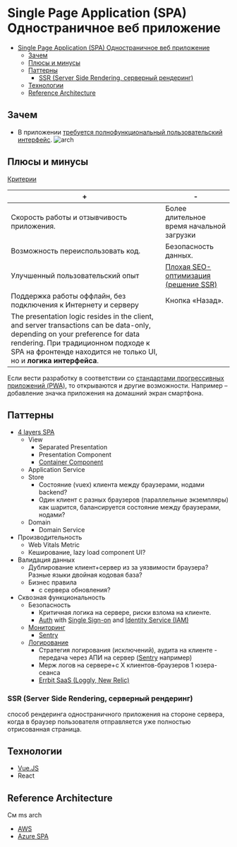 # Single Page Application (SPA) Одностраничное веб приложение

- [Single Page Application (SPA) Одностраничное веб приложение](#single-page-application-spa-одностраничное-веб-приложение)
	- [Зачем](#зачем)
	- [Плюсы и минусы](#плюсы-и-минусы)
	- [Паттерны](#паттерны)
		- [SSR (Server Side Rendering, серверный рендеринг)](#ssr-server-side-rendering-серверный-рендеринг)
	- [Технологии](#технологии)
	- [Reference Architecture](#reference-architecture)

## Зачем

- В приложении [требуется полнофункциональный пользовательский интерфейс](https://learn.microsoft.com/ru-ru/dotnet/architecture/modern-web-apps-azure/choose-between-traditional-web-and-single-page-apps).
![arch](https://learn.microsoft.com/ru-ru/azure/architecture/reference-architectures/serverless/_images/serverless-web-app.png)

## Плюсы и минусы

[Критерии](../arch.criteria.md)

| + | - |
| - | - |
| Скорость работы и отзывчивость приложения. | Более длительное время начальной загрузки |
| Возможность переиспользовать код. | Безопасность данных. |
| Улучшенный пользовательский опыт | [Плохая SEO-оптимизация (решение SSR)](https://www.purrweb.com/ru/blog/odnostranichnye-prilozheniya-polnyj-gid-po-razrabotke/) |
| Поддержка работы оффлайн, без подключения к Интернету и серверу | Кнопка «Назад». |
| The presentation logic resides in the client, and server transactions can be data-only, depending on your preference for data rendering. При традиционном подходе к SPA на фронтенде находится не только UI, но и __логика интерфейса__. |  |

Если вести разработку в соответствии со [стандартами прогрессивных приложений (PWA)](https://webcase.com.ua/blog/razrabotka-odnostranichnyh-prilozhenij-spa-webcase/#f5), то открываются и другие возможности. Например – добавление значка приложения на домашний экран смартфона.

## Паттерны

- [4 layers SPA](https://medium.com/hackernoon/architecting-single-page-applications-b842ea633c2e)
  - View
    - Separated Presentation
    - Presentation Component
    - [Container Component](https://medium.com/@dan_abramov/smart-and-dumb-components-7ca2f9a7c7d0)
  - Application Service
  - Store
    - Состояние (vuex) клиента между браузерами, нодами backend?
    - Один клиент с разных браузеров (параллельные экземпляры) как шарится, балансируется состояние между браузерами, нодами?
  - Domain
    - Domain Service
- Производительность
  - Web Vitals Metric
  - Кеширование, lazy load component UI?
- Валидация данных
  - Дублирование клиент+сервер из за уязвимости браузера? Разные языки двойная кодовая база?
  - Бизнес правила
    - с сервера обновления?
- Сквозная функциональность
  - Безопасность
	- Критичная логика на сервере, риски взлома на клиенте.
    - [Auth](https://docs.microsoft.com/en-us/azure/active-directory/develop/scenario-spa-overview) with [Single Sign-on](../sso.md) and [Identity Service (IAM)](../system.class/iam.md)
  - [Мониторинг](../../technology/monitoring.md)
  	- [Sentry](../../technology/observability/sentry.md)
  - [Логирование](../../technology/logging.md)
  	- Стратегия логирования (исключений), аудита на клиенте - передача через АПИ на сервер ([Sentry](../../technology/observability/sentry.md) например)
  	- Мерж логов на сервере+с Х клиентов-браузеров 1 юзера-сеанса
  	- [Errbit SaaS (Loggly, New Relic)](https://www.sitepoint.com/logging-errors-client-side-apps/)

### SSR (Server Side Rendering, серверный рендеринг)

способ рендеринга одностраничного приложения на стороне сервера, когда в браузер пользователя отправляется уже полностью отрисованная страница.

## Технологии

- [Vue.JS](../../technology/framework/vuejs.md)
- React

## Reference Architecture

См ms arch

- [AWS](https://docs.aws.amazon.com/whitepapers/latest/serverless-multi-tier-architectures-api-gateway-lambda/single-page-application.HTML)
- [Azure SPA](https://learn.microsoft.com/ru-ru/azure/architecture/reference-architectures/serverless/web-app)
